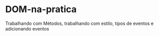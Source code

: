 # DOM-na-pratica
 Trabalhando com Métodos, trabalhando com estilo, tipos de eventos e adicionando eventos
